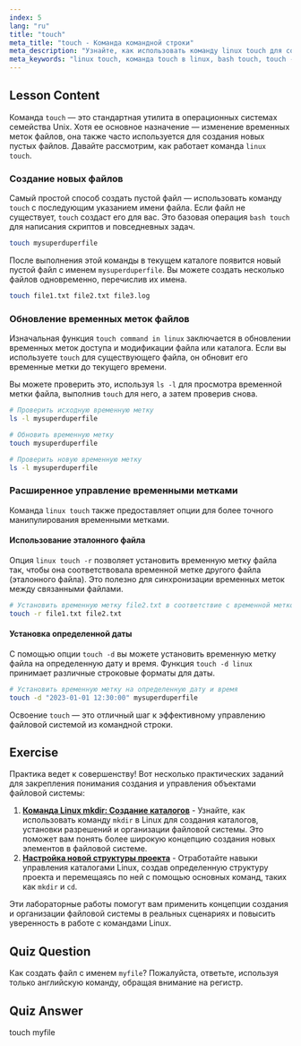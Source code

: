 ```yaml
---
index: 5
lang: "ru"
title: "touch"
meta_title: "touch - Команда командной строки"
meta_description: "Узнайте, как использовать команду linux touch для создания файлов и управления временными метками. Это руководство охватывает команду touch в linux, включая такие опции, как linux touch -r и touch -d."
meta_keywords: "linux touch, команда touch в linux, bash touch, touch -d linux, linux touch -r, создание файлов, обновление временных меток, управление файлами, команды linux"
---
```


## Lesson Content

Команда `touch` — это стандартная утилита в операционных системах семейства Unix. Хотя ее основное назначение — изменение временных меток файлов, она также часто используется для создания новых пустых файлов. Давайте рассмотрим, как работает команда `linux touch`.

### Создание новых файлов

Самый простой способ создать пустой файл — использовать команду `touch` с последующим указанием имени файла. Если файл не существует, `touch` создаст его для вас. Это базовая операция `bash touch` для написания скриптов и повседневных задач.

```bash
touch mysuperduperfile
```

После выполнения этой команды в текущем каталоге появится новый пустой файл с именем `mysuperduperfile`. Вы можете создать несколько файлов одновременно, перечислив их имена.

```bash
touch file1.txt file2.txt file3.log
```

### Обновление временных меток файлов

Изначальная функция `touch command in linux` заключается в обновлении временных меток доступа и модификации файла или каталога. Если вы используете `touch` для существующего файла, он обновит его временные метки до текущего времени.

Вы можете проверить это, используя `ls -l` для просмотра временной метки файла, выполнив `touch` для него, а затем проверив снова.

```bash
# Проверить исходную временную метку
ls -l mysuperduperfile

# Обновить временную метку
touch mysuperduperfile

# Проверить новую временную метку
ls -l mysuperduperfile
```

### Расширенное управление временными метками

Команда `linux touch` также предоставляет опции для более точного манипулирования временными метками.

#### Использование эталонного файла

Опция `linux touch -r` позволяет установить временную метку файла так, чтобы она соответствовала временной метке другого файла (эталонного файла). Это полезно для синхронизации временных меток между связанными файлами.

```bash
# Установить временную метку file2.txt в соответствие с временной меткой file1.txt
touch -r file1.txt file2.txt
```

#### Установка определенной даты

С помощью опции `touch -d` вы можете установить временную метку файла на определенную дату и время. Функция `touch -d linux` принимает различные строковые форматы для даты.

```bash
# Установить временную метку на определенную дату и время
touch -d "2023-01-01 12:30:00" mysuperduperfile
```

Освоение `touch` — это отличный шаг к эффективному управлению файловой системой из командной строки.

## Exercise

Практика ведет к совершенству! Вот несколько практических заданий для закрепления понимания создания и управления объектами файловой системы:

1. **[Команда Linux mkdir: Создание каталогов](https://labex.io/ru/labs/linux-linux-mkdir-command-directory-creating-209739)** - Узнайте, как использовать команду `mkdir` в Linux для создания каталогов, установки разрешений и организации файловой системы. Это поможет вам понять более широкую концепцию создания новых элементов в файловой системе.
2. **[Настройка новой структуры проекта](https://labex.io/ru/labs/linux-setting-up-a-new-project-structure-387859)** - Отработайте навыки управления каталогами Linux, создав определенную структуру проекта и перемещаясь по ней с помощью основных команд, таких как `mkdir` и `cd`.

Эти лабораторные работы помогут вам применить концепции создания и организации файловой системы в реальных сценариях и повысить уверенность в работе с командами Linux.

## Quiz Question

Как создать файл с именем `myfile`? Пожалуйста, ответьте, используя только английскую команду, обращая внимание на регистр.

## Quiz Answer

touch myfile
